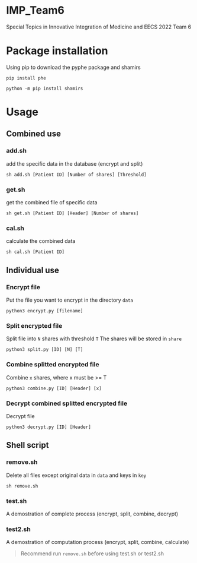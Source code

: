 # IMP_Team6

Special Topics in Innovative Integration of Medicine and EECS 2022 Team 6

# Package installation

Using pip to download the pyphe package and shamirs

```
pip install phe
```

```
python -m pip install shamirs
```

# Usage

## Combined use

### add.sh

add the specific data in the database (encrypt and split)

```
sh add.sh [Patient ID] [Number of shares] [Threshold]
```

### get.sh

get the combined file of specific data

```
sh get.sh [Patient ID] [Header] [Number of shares]
```

### cal.sh

calculate the combined data

```
sh cal.sh [Patient ID]
```

## Individual use

### Encrypt file

Put the file you want to encrypt in the directory `data`

```
python3 encrypt.py [filename]
```

### Split encrypted file

Split file into `N` shares with threshold `T`
The shares will be stored in `share`

```
python3 split.py [ID] [N] [T]
```

### Combine splitted encrypted file

Combine `x` shares, where x must be >= T

```
python3 combine.py [ID] [Header] [x]
```

### Decrypt combined splitted encrypted file

Decrypt file

```
python3 decrypt.py [ID] [Header]
```

## Shell script

### remove.sh

Delete all files except original data in `data` and keys in `key`

```
sh remove.sh
```

### test.sh

A demostration of complete process (encrypt, split, combine, decrypt)

### test2.sh

A demostration of computation process (encrypt, split, combine, calculate)

> Recommend run `remove.sh` before using test.sh or test2.sh
